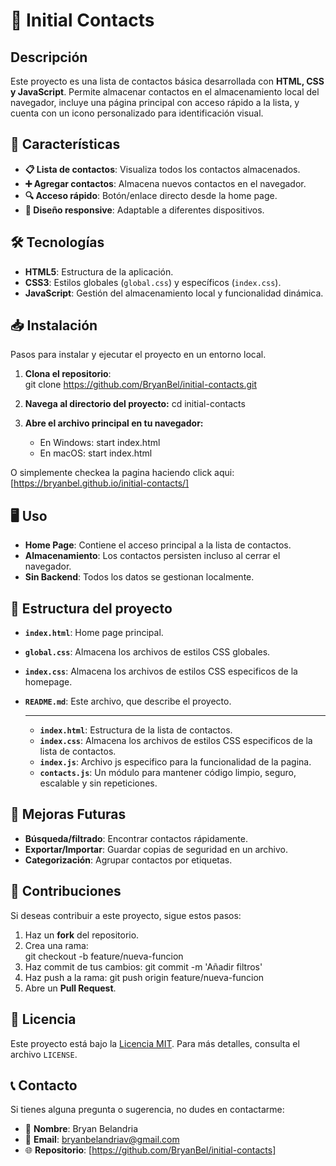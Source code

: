 # 📇 Initial Contacts

## Descripción  
Este proyecto es una lista de contactos básica desarrollada con **HTML, CSS y JavaScript**. Permite almacenar contactos en el almacenamiento local del navegador, incluye una página principal con acceso rápido a la lista, y cuenta con un icono personalizado para identificación visual.

## 🚀 Características  
- **📋 Lista de contactos**: Visualiza todos los contactos almacenados.  
- **➕ Agregar contactos**: Almacena nuevos contactos en el navegador.  
- **🔍 Acceso rápido**: Botón/enlace directo desde la home page.  
- **🎨 Diseño responsive**: Adaptable a diferentes dispositivos.  

## 🛠️ Tecnologías  
- **HTML5**: Estructura de la aplicación.  
- **CSS3**: Estilos globales (`global.css`) y específicos (`index.css`).  
- **JavaScript**: Gestión del almacenamiento local y funcionalidad dinámica.  

## 📥 Instalación  

Pasos para instalar y ejecutar el proyecto en un entorno local.

1. **Clona el repositorio**:  
   git clone https://github.com/BryanBel/initial-contacts.git

2. **Navega al directorio del proyecto:**
   cd initial-contacts

3. **Abre el archivo principal en tu navegador:**
   - En Windows: start index.html
   - En macOS: start index.html

O simplemente checkea la pagina haciendo click aqui:
[https://bryanbel.github.io/initial-contacts/]
   
## 🖥️ Uso  
- **Home Page**: Contiene el acceso principal a la lista de contactos.  
- **Almacenamiento**: Los contactos persisten incluso al cerrar el navegador.  
- **Sin Backend**: Todos los datos se gestionan localmente.  

## 📂 Estructura del proyecto
- **`index.html`**: Home page principal.
- **`global.css`**: Almacena los archivos de estilos CSS globales.
- **`index.css`**: Almacena los archivos de estilos CSS especificos de la homepage.
- **`README.md`**: Este archivo, que describe el proyecto.

   ---
   - **`index.html`**: Estructura de la lista de contactos.
   - **`index.css`**: Almacena los archivos de estilos CSS especificos de la lista de contactos.
   - **`index.js`**: Archivo js especifico para la funcionalidad de la pagina.
   - **`contacts.js`**: Un módulo para mantener código limpio, seguro, escalable y sin repeticiones.


## 🔮 Mejoras Futuras   
- **Búsqueda/filtrado**: Encontrar contactos rápidamente.  
- **Exportar/Importar**: Guardar copias de seguridad en un archivo.  
- **Categorización**: Agrupar contactos por etiquetas.

## 🤝 Contribuciones
Si deseas contribuir a este proyecto, sigue estos pasos:

1. Haz un **fork** del repositorio.  
2. Crea una rama:  
   git checkout -b feature/nueva-funcion
3. Haz commit de tus cambios: 
   git commit -m 'Añadir filtros'
4. Haz push a la rama: 
   git push origin feature/nueva-funcion
5. Abre un **Pull Request**.

## 📜 Licencia
Este proyecto está bajo la [Licencia MIT](https://github.com/BryanBel/To-Do-List/blob/main/LICENSE). Para más detalles, consulta el archivo `LICENSE`.

## 📞 Contacto
Si tienes alguna pregunta o sugerencia, no dudes en contactarme:  

- 👤 **Nombre**: Bryan Belandria  
- 📧 **Email**: [bryanbelandriav@gmail.com](mailto:bryanbelandriav@gmail.com)  
- 🌐 **Repositorio**: [https://github.com/BryanBel/initial-contacts]